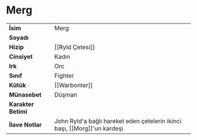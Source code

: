 # Merg   
|  |  |  
|---|---|  
| **İsim** | Merg|  
| **Soyadı** | |  
| **Hizip** | [[Ryld Çetesi]]|  
| **Cinsiyet** | Kadın|  
| **Irk** | Orc|  
| **Sınıf** | Fighter|  
| **Kütük** | [[Warbonter]]|  
| **Münasebet** | Düşman|  
| **Karakter Betimi** | |  
| **İlave Notlar** | John Ryld'a bağlı hareket eden çetelerin ikinci başı, [[Morg]]'un kardeşi|  
